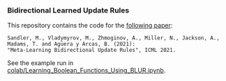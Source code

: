 ### Bidirectional Learned Update Rules

This repository contains the code for the [following paper](https://arxiv.org/abs/2104.04657):

```
Sandler, M., Vladymyrov, M., Zhmoginov, A., Miller, N., Jackson, A., Madams, T. and Agüera y Arcas, B. (2021):
"Meta-Learning Bidirectional Update Rules", ICML 2021.
```

See the example run in [colab/Learning_Boolean_Functions_Using_BLUR.ipynb](colab/Learning_Boolean_Functions_Using_BLUR.ipynb).
